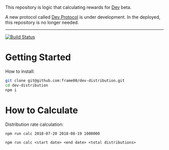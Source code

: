 This repository is logic that calculating rewards for [Dev](https://devtoken.rocks) beta.

A new protocol called [Dev Protocol](https://github.com/dev-protocol/protocol) is under development. In the deployed, this repository is no longer needed.

---

[![Build Status](https://travis-ci.org/frame00/dev-distribution.svg?branch=master)](https://travis-ci.org/frame00/dev-distribution)

# Getting Started

How to install:

```bash
git clone git@github.com:frame00/dev-distribution.git
cd dev-distribution
npm i
```

# How to Calculate

Distribution rate calculation:

```bash
npm run calc 2018-07-20 2018-08-19 1000000
```

`npm run calc <start date> <end date> <total distributions>`
